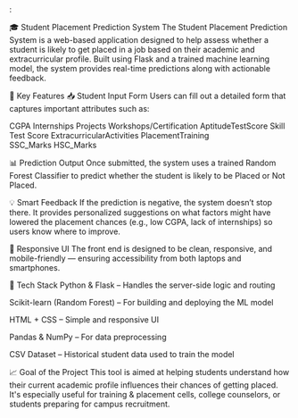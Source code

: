 :

🎓 Student Placement Prediction System
The Student Placement Prediction System is a web-based application designed to help assess whether a student is likely to get placed in a job based on their academic and extracurricular profile. Built using Flask and a trained machine learning model, the system provides real-time predictions along with actionable feedback.

🚀 Key Features
📥 Student Input Form
Users can fill out a detailed form that captures important attributes such as:

CGPA
Internships
Projects
Workshops/Certification
AptitudeTestScore
Skill Test Score
ExtracurricularActivities
PlacementTraining	
SSC_Marks
HSC_Marks	

📊 Prediction Output
Once submitted, the system uses a trained Random Forest Classifier to predict whether the student is likely to be Placed or Not Placed.

💡 Smart Feedback
If the prediction is negative, the system doesn’t stop there. It provides personalized suggestions on what factors might have lowered the placement chances (e.g., low CGPA, lack of internships) so users know where to improve.

📱 Responsive UI
The front end is designed to be clean, responsive, and mobile-friendly — ensuring accessibility from both laptops and smartphones.

🧠 Tech Stack
Python & Flask – Handles the server-side logic and routing

Scikit-learn (Random Forest) – For building and deploying the ML model

HTML + CSS – Simple and responsive UI

Pandas & NumPy – For data preprocessing

CSV Dataset – Historical student data used to train the model

📈 Goal of the Project
This tool is aimed at helping students understand how their current academic profile influences their chances of getting placed. It's especially useful for training & placement cells, college counselors, or students preparing for campus recruitment.

